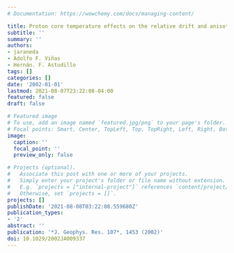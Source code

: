 ```yaml
---
# Documentation: https://wowchemy.com/docs/managing-content/

title: Proton core temperature effects on the relative drift and anisotropy evolution  of the ion beam instability in the fast solar wind
subtitle: ''
summary: ''
authors:
- jaraneda
- Adolfo F. Viñas
- Hernán. F. Astudillo
tags: []
categories: []
date: '2002-01-01'
lastmod: 2021-08-07T23:22:08-04:00
featured: false
draft: false

# Featured image
# To use, add an image named `featured.jpg/png` to your page's folder.
# Focal points: Smart, Center, TopLeft, Top, TopRight, Left, Right, BottomLeft, Bottom, BottomRight.
image:
  caption: ''
  focal_point: ''
  preview_only: false

# Projects (optional).
#   Associate this post with one or more of your projects.
#   Simply enter your project's folder or file name without extension.
#   E.g. `projects = ["internal-project"]` references `content/project/deep-learning/index.md`.
#   Otherwise, set `projects = []`.
projects: []
publishDate: '2021-08-08T03:22:08.559680Z'
publication_types:
- '2'
abstract: ''
publication: '*J. Geophys. Res. 107*, 1453 (2002)'
doi: 10.1029/2002JA009337
---
```

